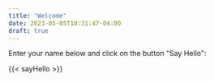 ```yaml
---
title: "Welcome"
date: 2023-05-05T10:31:47-04:00
draft: true
---
```


Enter your name below and click on the button "Say Hello":

{{< sayHello >}}

